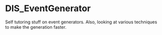 # DIS_EventGenerator
Self tutoring stuff on event generators. Also, looking at various techniques to make the generation faster.
